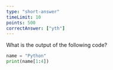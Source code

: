 ```yaml
---
type: "short-answer"
timeLimit: 10
points: 500
correctAnswer: ["yth"]
---
```


What is the output of the following code?

```python
name = "Python"
print(name[1:4])
```
